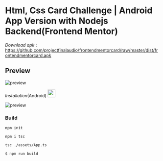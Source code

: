 # Html, Css Card Challenge | Android App Version with Nodejs Backend(Frontend Mentor)

*Download apk* : https://github.com/projectfinalaudio/frontendmentorcard/raw/master/dist/frontendmentorcard.apk

## Preview

![preview](https://github.com/projectfinalaudio/frontendmentorcard/blob/master/previews/preview.png?raw=true)

*Installation*(Android) <img src="https://github.com/projectfinalaudio/frontendmentorcard/blob/master/assets/icon/ic_launcher.png?raw=true" width="25">

![preview](https://github.com/projectfinalaudio/frontendmentorcard/blob/master/previews/installation.png?raw=true)

### Build

```
npm init

```

```
npm i tsc

```

```
tsc ./assets/App.ts

```

```
$ npm run build

```

